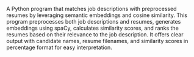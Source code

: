 A Python program that matches job descriptions with preprocessed resumes by leveraging semantic embeddings and cosine similarity. This program preprocesses both job descriptions and resumes, generates embeddings using spaCy, calculates similarity scores, and ranks the resumes based on their relevance to the job description. It offers clear output with candidate names, resume filenames, and similarity scores in percentage format for easy interpretation.
